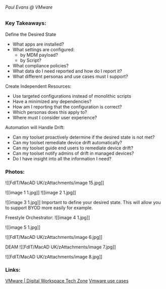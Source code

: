 ###### Paul Evans @ VMware

### Key Takeaways:

Define the Desired State
- What apps are installed?
- What settings are configured:
	- by MDM payload?
	- by Script?
- What compliance policies?
- What data do I need reported and how do I report it?
- What different personas and use cases must I support?

Create Independent Resources:
- Use targeted configurations instead of monolithic scripts
- Have a minimized any dependencies?
- How am I reporting that the configuration is correct?
-   ﻿Which personas does this apply to?
-   ﻿﻿Where must I consider user experience?

Automation will Handle Drift:
- Can my toolset proactively determine if the desired state is not met?
- ﻿﻿Can my toolset remediate device drift automatically?
- Can my toolset guide end users to remediate device drift?
- Can my toolset notify admins of drift in managed devices?
- Do I have insight into all the information I need?


### Photos:

![[FdIT/MacAD UK/zAttachments/image 15.jpg]]

![[image 1 1.jpg]]
![[image 2 1.jpg]]

![[image 3 1.jpg]]
Important to define your desired state. This will allow you to support BYOD more easily for example. 

Freestyle Orchestrator:
![[image 4 1.jpg]]

![[image 5 1.jpg]]

![[FdIT/MacAD UK/zAttachments/image 6.jpg]]

DEAM
![[FdIT/MacAD UK/zAttachments/image 7.jpg]]

![[FdIT/MacAD UK/zAttachments/image 8.jpg]]


### Links:
[VMware | Digital Workspace Tech Zone](https://techzone.vmware.com)
[Vmware use cases](https://portal.vmtestdrive.com/)

